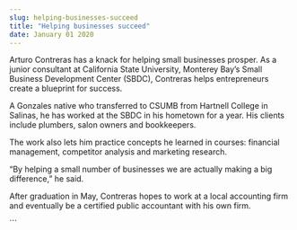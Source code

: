 ```yaml
---
slug: helping-businesses-succeed
title: "Helping businesses succeed"
date: January 01 2020
---
```


 
<p>
  Arturo Contreras has a knack for helping small businesses prosper. As a junior
  consultant at California State University, Monterey Bay’s Small Business
  Development Center (SBDC), Contreras helps entrepreneurs create a blueprint
  for success.
</p>
<p>
  A Gonzales native who transferred to CSUMB from Hartnell College in Salinas,
  he has worked at the SBDC in his hometown for a year. His clients include
  plumbers, salon owners and bookkeepers.
</p>
<p>
  The work also lets him practice concepts he learned in courses: financial
  management, competitor analysis and marketing research.
</p>
<p>
  “By helping a small number of businesses we are actually making a big
  difference,” he said.
</p>
<p>
  After graduation in May, Contreras hopes to work at a local accounting firm
  and eventually be a certified public accountant with his own firm.
</p>
```
